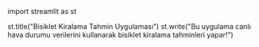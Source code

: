 
import streamlit as st

st.title("Bisiklet Kiralama Tahmin Uygulaması")
st.write("Bu uygulama canlı hava durumu verilerini kullanarak bisiklet kiralama tahminleri yapar!")
